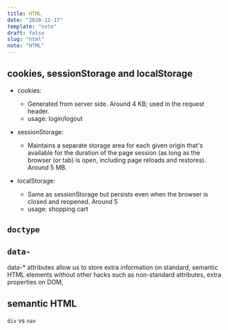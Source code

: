 ```yaml
---
title: HTML
date: "2020-12-17"
template: "note"
draft: false
slug: "html"
note: "HTML"
---
```


## cookies, sessionStorage and localStorage

- cookies:
  - Generated from server side. Around 4 KB; used in the request header.
  - usage: login/logout

- sessionStorage:
  -  Maintains a separate storage area for each given origin that's available for the duration of the page session (as long as the browser (or tab) is open, including page reloads and restores). Around 5 MB.

- localStorage:
  -  Same as sessionStorage but persists even when the browser is closed and reopened. Around 5
  -  usage: shopping cart

## `doctype`

## `data-`

 data-* attributes allow us to store extra information on standard, semantic HTML elements without other hacks such as non-standard attributes, extra properties on DOM,

## semantic HTML

`div` vs `nav`